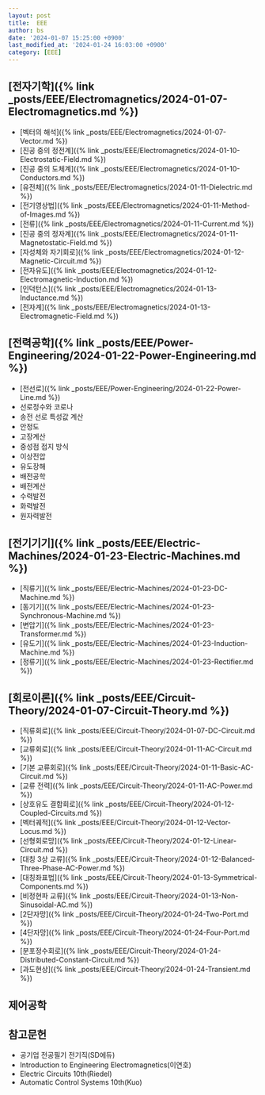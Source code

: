 ```yaml
---
layout: post
title:  EEE
author: bs
date: '2024-01-07 15:25:00 +0900'
last_modified_at: '2024-01-24 16:03:00 +0900'
category: [EEE]
---
```


## [전자기학]({% link _posts/EEE/Electromagnetics/2024-01-07-Electromagnetics.md %})
- [벡터의 해석]({% link _posts/EEE/Electromagnetics/2024-01-07-Vector.md %})
- [진공 중의 정전계]({% link _posts/EEE/Electromagnetics/2024-01-10-Electrostatic-Field.md %})
- [진공 중의 도체계]({% link _posts/EEE/Electromagnetics/2024-01-10-Conductors.md %})
- [유전체]({% link _posts/EEE/Electromagnetics/2024-01-11-Dielectric.md %})
- [전기영상법]({% link _posts/EEE/Electromagnetics/2024-01-11-Method-of-Images.md %})
- [전류]({% link _posts/EEE/Electromagnetics/2024-01-11-Current.md %})
- [진공 중의 정자계]({% link _posts/EEE/Electromagnetics/2024-01-11-Magnetostatic-Field.md %})
- [자성체와 자기회로]({% link _posts/EEE/Electromagnetics/2024-01-12-Magnetic-Circuit.md %})
- [전자유도]({% link _posts/EEE/Electromagnetics/2024-01-12-Electromagnetic-Induction.md %})
- [인덕턴스]({% link _posts/EEE/Electromagnetics/2024-01-13-Inductance.md %})
- [전자계]({% link _posts/EEE/Electromagnetics/2024-01-13-Electromagnetic-Field.md %})

## [전력공학]({% link _posts/EEE/Power-Engineering/2024-01-22-Power-Engineering.md %})
- [전선로]({% link _posts/EEE/Power-Engineering/2024-01-22-Power-Line.md %})
- 선로정수와 코로나
- 송전 선로 특성값 계산
- 안정도
- 고장계산
- 중성점 접지 방식
- 이상전압
- 유도장해
- 배전공학
- 배전계산
- 수력발전
- 화력발전
- 원자력발전

## [전기기기]({% link _posts/EEE/Electric-Machines/2024-01-23-Electric-Machines.md %})
- [직류기]({% link _posts/EEE/Electric-Machines/2024-01-23-DC-Machine.md %})
- [동기기]({% link _posts/EEE/Electric-Machines/2024-01-23-Synchronous-Machine.md %})
- [변압기]({% link _posts/EEE/Electric-Machines/2024-01-23-Transformer.md %})
- [유도기]({% link _posts/EEE/Electric-Machines/2024-01-23-Induction-Machine.md %})
- [정류기]({% link _posts/EEE/Electric-Machines/2024-01-23-Rectifier.md %})

## [회로이론]({% link _posts/EEE/Circuit-Theory/2024-01-07-Circuit-Theory.md %})
- [직류회로]({% link _posts/EEE/Circuit-Theory/2024-01-07-DC-Circuit.md %})
- [교류회로]({% link _posts/EEE/Circuit-Theory/2024-01-11-AC-Circuit.md %})
- [기본 교류회로]({% link _posts/EEE/Circuit-Theory/2024-01-11-Basic-AC-Circuit.md %})
- [교류 전력]({% link _posts/EEE/Circuit-Theory/2024-01-11-AC-Power.md %})
- [상호유도 결합회로]({% link _posts/EEE/Circuit-Theory/2024-01-12-Coupled-Circuits.md %})
- [벡터궤적]({% link _posts/EEE/Circuit-Theory/2024-01-12-Vector-Locus.md %})
- [선형회로망]({% link _posts/EEE/Circuit-Theory/2024-01-12-Linear-Circuit.md %})
- [대칭 3상 교류]({% link _posts/EEE/Circuit-Theory/2024-01-12-Balanced-Three-Phase-AC-Power.md %})
- [대칭좌표법]({% link _posts/EEE/Circuit-Theory/2024-01-13-Symmetrical-Components.md %})
- [비정현파 교류]({% link _posts/EEE/Circuit-Theory/2024-01-13-Non-Sinusoidal-AC.md %})
- [2단자망]({% link _posts/EEE/Circuit-Theory/2024-01-24-Two-Port.md %})
- [4단자망]({% link _posts/EEE/Circuit-Theory/2024-01-24-Four-Port.md %})
- [분포정수회로]({% link _posts/EEE/Circuit-Theory/2024-01-24-Distributed-Constant-Circuit.md %})
- [과도현상]({% link _posts/EEE/Circuit-Theory/2024-01-24-Transient.md %})

## 제어공학

## 참고문헌
- 공기업 전공필기 전기직(SD에듀)
- Introduction to Engineering Electromagnetics(이연호)
- Electric Circuits 10th(Riedel)
- Automatic Control Systems 10th(Kuo)